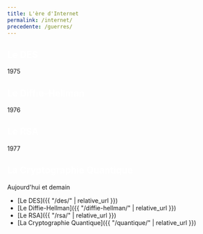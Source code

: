 ```yaml
---
title: L'ère d'Internet
permalink: /internet/
precedente: /guerres/
---
```


<link rel="stylesheet" href="{{ '/assets/css/timeline.css' | relative_url }}">
<div class="timeline">

 <div class="container left">
   <div class="content" style="cursor: pointer;" onclick="window.location='{{ "/des/" | relative_url }}';">
     <h2 style="color:white;">Le DES</h2>
     <p>1975</p>
   </div>
 </div>

 <div class="container right">
   <div class="content" style="cursor: pointer;" onclick="window.location='{{ "/diffie-hellman/" | relative_url }}';">
     <h2 style="color:white;">Le Diffie-Hellman</h2>
     <p>1976</p>
   </div>
 </div>

 <div class="container left">
   <div class="content" style="cursor: pointer;" onclick="window.location='{{ "/rsa/" | relative_url }}';">
     <h2 style="color:white;">Le RSA</h2>
     <p>1977</p>
   </div>
 </div>

 <div class="container right">
   <div class="content" style="cursor: pointer;" onclick="window.location='{{ "/quantique/" | relative_url }}';">
     <h2 style="color:white;">La Cryptographie Quantique</h2>
     <p>Aujourd'hui et demain</p>
   </div>
 </div>

</div>


* [Le DES]({{ "/des/" | relative_url }})
* [Le Diffie-Hellman]({{ "/diffie-hellman/" | relative_url }})
* [Le RSA]({{ "/rsa/" | relative_url }})
* [La Cryptographie Quantique]({{ "/quantique/" | relative_url }})
